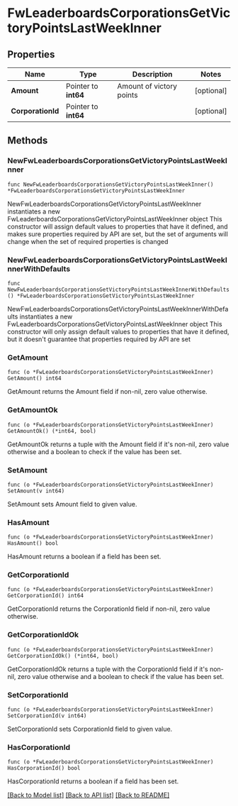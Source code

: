 # FwLeaderboardsCorporationsGetVictoryPointsLastWeekInner

## Properties

Name | Type | Description | Notes
------------ | ------------- | ------------- | -------------
**Amount** | Pointer to **int64** | Amount of victory points | [optional] 
**CorporationId** | Pointer to **int64** |  | [optional] 

## Methods

### NewFwLeaderboardsCorporationsGetVictoryPointsLastWeekInner

`func NewFwLeaderboardsCorporationsGetVictoryPointsLastWeekInner() *FwLeaderboardsCorporationsGetVictoryPointsLastWeekInner`

NewFwLeaderboardsCorporationsGetVictoryPointsLastWeekInner instantiates a new FwLeaderboardsCorporationsGetVictoryPointsLastWeekInner object
This constructor will assign default values to properties that have it defined,
and makes sure properties required by API are set, but the set of arguments
will change when the set of required properties is changed

### NewFwLeaderboardsCorporationsGetVictoryPointsLastWeekInnerWithDefaults

`func NewFwLeaderboardsCorporationsGetVictoryPointsLastWeekInnerWithDefaults() *FwLeaderboardsCorporationsGetVictoryPointsLastWeekInner`

NewFwLeaderboardsCorporationsGetVictoryPointsLastWeekInnerWithDefaults instantiates a new FwLeaderboardsCorporationsGetVictoryPointsLastWeekInner object
This constructor will only assign default values to properties that have it defined,
but it doesn't guarantee that properties required by API are set

### GetAmount

`func (o *FwLeaderboardsCorporationsGetVictoryPointsLastWeekInner) GetAmount() int64`

GetAmount returns the Amount field if non-nil, zero value otherwise.

### GetAmountOk

`func (o *FwLeaderboardsCorporationsGetVictoryPointsLastWeekInner) GetAmountOk() (*int64, bool)`

GetAmountOk returns a tuple with the Amount field if it's non-nil, zero value otherwise
and a boolean to check if the value has been set.

### SetAmount

`func (o *FwLeaderboardsCorporationsGetVictoryPointsLastWeekInner) SetAmount(v int64)`

SetAmount sets Amount field to given value.

### HasAmount

`func (o *FwLeaderboardsCorporationsGetVictoryPointsLastWeekInner) HasAmount() bool`

HasAmount returns a boolean if a field has been set.

### GetCorporationId

`func (o *FwLeaderboardsCorporationsGetVictoryPointsLastWeekInner) GetCorporationId() int64`

GetCorporationId returns the CorporationId field if non-nil, zero value otherwise.

### GetCorporationIdOk

`func (o *FwLeaderboardsCorporationsGetVictoryPointsLastWeekInner) GetCorporationIdOk() (*int64, bool)`

GetCorporationIdOk returns a tuple with the CorporationId field if it's non-nil, zero value otherwise
and a boolean to check if the value has been set.

### SetCorporationId

`func (o *FwLeaderboardsCorporationsGetVictoryPointsLastWeekInner) SetCorporationId(v int64)`

SetCorporationId sets CorporationId field to given value.

### HasCorporationId

`func (o *FwLeaderboardsCorporationsGetVictoryPointsLastWeekInner) HasCorporationId() bool`

HasCorporationId returns a boolean if a field has been set.


[[Back to Model list]](../README.md#documentation-for-models) [[Back to API list]](../README.md#documentation-for-api-endpoints) [[Back to README]](../README.md)


